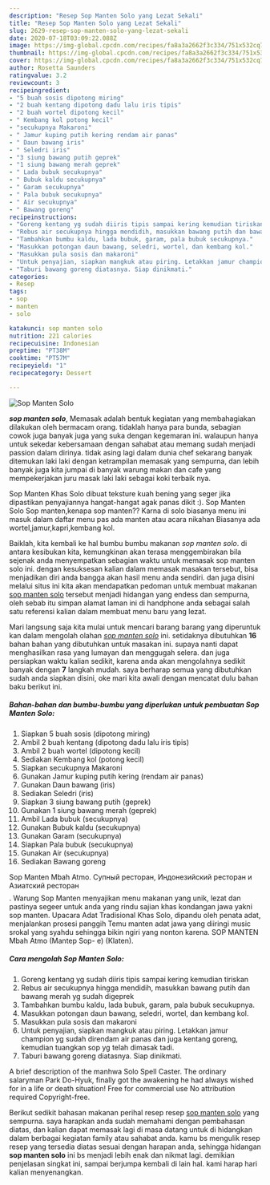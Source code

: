 ```yaml
---
description: "Resep Sop Manten Solo yang Lezat Sekali"
title: "Resep Sop Manten Solo yang Lezat Sekali"
slug: 2629-resep-sop-manten-solo-yang-lezat-sekali
date: 2020-07-18T03:09:22.088Z
image: https://img-global.cpcdn.com/recipes/fa8a3a2662f3c334/751x532cq70/sop-manten-solo-foto-resep-utama.jpg
thumbnail: https://img-global.cpcdn.com/recipes/fa8a3a2662f3c334/751x532cq70/sop-manten-solo-foto-resep-utama.jpg
cover: https://img-global.cpcdn.com/recipes/fa8a3a2662f3c334/751x532cq70/sop-manten-solo-foto-resep-utama.jpg
author: Rosetta Saunders
ratingvalue: 3.2
reviewcount: 3
recipeingredient:
- "5 buah sosis dipotong miring"
- "2 buah kentang dipotong dadu lalu iris tipis"
- "2 buah wortel dipotong kecil"
- " Kembang kol potong kecil"
- "secukupnya Makaroni"
- " Jamur kuping putih kering rendam air panas"
- " Daun bawang iris"
- " Seledri iris"
- "3 siung bawang putih geprek"
- "1 siung bawang merah geprek"
- " Lada bubuk secukupnya"
- " Bubuk kaldu secukupnya"
- " Garam secukupnya"
- " Pala bubuk secukupnya"
- " Air secukupnya"
- " Bawang goreng"
recipeinstructions:
- "Goreng kentang yg sudah diiris tipis sampai kering kemudian tiriskan"
- "Rebus air secukupnya hingga mendidih, masukkan bawang putih dan bawang merah yg sudah digeprek"
- "Tambahkan bumbu kaldu, lada bubuk, garam, pala bubuk secukupnya."
- "Masukkan potongan daun bawang, seledri, wortel, dan kembang kol."
- "Masukkan pula sosis dan makaroni"
- "Untuk penyajian, siapkan mangkuk atau piring. Letakkan jamur champion yg sudah direndam air panas dan juga kentang goreng, kemudian tuangkan sop yg telah dimasak tadi."
- "Taburi bawang goreng diatasnya. Siap dinikmati."
categories:
- Resep
tags:
- sop
- manten
- solo

katakunci: sop manten solo 
nutrition: 221 calories
recipecuisine: Indonesian
preptime: "PT38M"
cooktime: "PT57M"
recipeyield: "1"
recipecategory: Dessert

---
```



![Sop Manten Solo](https://img-global.cpcdn.com/recipes/fa8a3a2662f3c334/751x532cq70/sop-manten-solo-foto-resep-utama.jpg)

<b><i>sop manten solo</i></b>, Memasak adalah bentuk kegiatan yang membahagiakan dilakukan oleh bermacam orang. tidaklah hanya para bunda, sebagian cowok juga banyak juga yang suka dengan kegemaran ini. walaupun hanya untuk sekedar kebersamaan dengan sahabat atau memang sudah menjadi passion dalam dirinya. tidak asing lagi dalam dunia chef sekarang banyak ditemukan laki laki dengan ketrampilan memasak yang sempurna, dan lebih banyak juga kita jumpai di banyak warung makan dan cafe yang mempekerjakan juru masak laki laki sebagai koki terbaik nya.

Sop Manten Khas Solo dibuat teksture kuah bening yang seger jika dipastikan penyajiannya hangat-hangat agak panas dikit :). Sop Manten Solo Sop manten,kenapa sop manten?? Karna di solo biasanya menu ini masuk dalam daftar menu pas ada manten atau acara nikahan Biasanya ada wortel,jamur,kapri,kembang kol.

Baiklah, kita kembali ke hal bumbu bumbu makanan <i>sop manten solo</i>. di antara kesibukan kita, kemungkinan akan terasa menggembirakan bila sejenak anda menyempatkan sebagian waktu untuk memasak sop manten solo ini. dengan kesuksesan kalian dalam memasak masakan tersebut, bisa menjadikan diri anda bangga akan hasil menu anda sendiri. dan juga disini melalui situs ini kita akan mendapatkan pedoman untuk membuat makanan <u>sop manten solo</u> tersebut menjadi hidangan yang endess dan sempurna, oleh sebab itu simpan alamat laman ini di handphone anda sebagai salah satu referensi kalian dalam membuat menu baru yang lezat.


Mari langsung saja kita mulai untuk mencari barang barang yang diperuntuk kan dalam mengolah olahan <u><i>sop manten solo</i></u> ini. setidaknya dibutuhkan <b>16</b> bahan bahan yang dibutuhkan untuk masakan ini. supaya nanti dapat menghasilkan rasa yang lumayan dan menggugah selera. dan juga persiapkan waktu kalian sedikit, karena anda akan mengolahnya sedikit banyak dengan <b>7</b> langkah mudah. saya berharap semua yang dibutuhkan sudah anda siapkan disini, oke mari kita awali dengan mencatat dulu bahan baku berikut ini.

<!--inarticleads1-->

##### Bahan-bahan dan bumbu-bumbu yang diperlukan untuk pembuatan Sop Manten Solo:

1. Siapkan 5 buah sosis (dipotong miring)
1. Ambil 2 buah kentang (dipotong dadu lalu iris tipis)
1. Ambil 2 buah wortel (dipotong kecil)
1. Sediakan  Kembang kol (potong kecil)
1. Siapkan secukupnya Makaroni
1. Gunakan  Jamur kuping putih kering (rendam air panas)
1. Gunakan  Daun bawang (iris)
1. Sediakan  Seledri (iris)
1. Siapkan 3 siung bawang putih (geprek)
1. Gunakan 1 siung bawang merah (geprek)
1. Ambil  Lada bubuk (secukupnya)
1. Gunakan  Bubuk kaldu (secukupnya)
1. Gunakan  Garam (secukupnya)
1. Siapkan  Pala bubuk (secukupnya)
1. Gunakan  Air (secukupnya)
1. Sediakan  Bawang goreng


Sop Manten Mbah Atmo. Супный ресторан, Индонезийский ресторан и Азиатский ресторан$$$$. Warung Sop Manten menyajikan menu makanan yang unik, lezat dan pastinya segeer untuk anda yang rindu sajian khas kondangan jawa yakni sop manten. Upacara Adat Tradisional Khas Solo, dipandu oleh penata adat, menjalankan prosesi panggih Temu manten adat jawa yang diiringi music srokal yang syahdu sehingga bikin ngiri yang nonton karena. SOP MANTEN Mbah Atmo (Mantep Sop- e) (Klaten). 

<!--inarticleads2-->

##### Cara mengolah Sop Manten Solo:

1. Goreng kentang yg sudah diiris tipis sampai kering kemudian tiriskan
1. Rebus air secukupnya hingga mendidih, masukkan bawang putih dan bawang merah yg sudah digeprek
1. Tambahkan bumbu kaldu, lada bubuk, garam, pala bubuk secukupnya.
1. Masukkan potongan daun bawang, seledri, wortel, dan kembang kol.
1. Masukkan pula sosis dan makaroni
1. Untuk penyajian, siapkan mangkuk atau piring. Letakkan jamur champion yg sudah direndam air panas dan juga kentang goreng, kemudian tuangkan sop yg telah dimasak tadi.
1. Taburi bawang goreng diatasnya. Siap dinikmati.


A brief description of the manhwa Solo Spell Caster. The ordinary salaryman Park Do-Hyuk, finally got the awakening he had always wished for in a life or death situation! Free for commercial use No attribution required Copyright-free. 

Berikut sedikit bahasan makanan perihal resep resep <u>sop manten solo</u> yang sempurna. saya harapkan anda sudah memahami dengan pembahasan diatas, dan kalian dapat memasak lagi di masa datang untuk di hidangkan dalam berbagai kegiatan family atau sahabat anda. kamu bs mengulik resep resep yang tersedia diatas sesuai dengan harapan anda, sehingga hidangan <b>sop manten solo</b> ini bs menjadi lebih enak dan nikmat lagi. demikian penjelasan singkat ini, sampai berjumpa kembali di lain hal. kami harap hari kalian menyenangkan.
